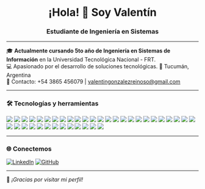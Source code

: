 <h1 align="center">¡Hola! 👋 Soy Valentín</h1>
<h3 align="center">Estudiante de Ingeniería en Sistemas</h3>

---

🎓 **Actualmente cursando 5to año de Ingeniería en Sistemas de Información** en la Universidad Tecnológica Nacional - FRT.  
💻 Apasionado por el desarrollo de soluciones tecnológicas.
📍 Tucumán, Argentina  
📧 Contacto: +54 3865 456079 | valentingonzalezreinoso@gmail.com

---

### 🛠️ Tecnologías y herramientas

<p align="left">
  <img src="https://img.shields.io/badge/Firebase-FFCA28?logo=firebase&logoColor=black&style=for-the-badge"/>
  <img src="https://img.shields.io/badge/Docker-2496ED?logo=docker&logoColor=white&style=for-the-badge"/>
  <img src="https://img.shields.io/badge/Postman-FF6C37?logo=postman&logoColor=white&style=for-the-badge"/>
  <img src="https://img.shields.io/badge/Next.js-000000?logo=next.js&logoColor=white&style=for-the-badge"/>
  <img src="https://img.shields.io/badge/Vercel-000000?logo=vercel&logoColor=white&style=for-the-badge"/>
  <img src="https://img.shields.io/badge/Markdown-000000?logo=markdown&logoColor=white&style=for-the-badge"/>
  <img src="https://img.shields.io/badge/MySQL-4479A1?logo=mysql&logoColor=white&style=for-the-badge"/>
  <img src="https://img.shields.io/badge/Java-007396?logo=java&logoColor=white&style=for-the-badge"/>
  <img src="https://img.shields.io/badge/SASS-CC6699?logo=sass&logoColor=white&style=for-the-badge"/>
  <img src="https://img.shields.io/badge/SQLite-003B57?logo=sqlite&logoColor=white&style=for-the-badge"/>
  <img src="https://img.shields.io/badge/CSS3-1572B6?logo=css3&logoColor=white&style=for-the-badge"/>
  <img src="https://img.shields.io/badge/Figma-F24E1E?logo=figma&logoColor=white&style=for-the-badge"/>
  <img src="https://img.shields.io/badge/JWT-000000?logo=jsonwebtokens&logoColor=white&style=for-the-badge"/>
  <img src="https://img.shields.io/badge/React-61DAFB?logo=react&logoColor=black&style=for-the-badge"/>
  <img src="https://img.shields.io/badge/Vite-646CFF?logo=vite&logoColor=white&style=for-the-badge"/>
  <img src="https://img.shields.io/badge/Power_BI-F2C811?logo=powerbi&logoColor=black&style=for-the-badge"/>
  <img src="https://img.shields.io/badge/Tailwind_CSS-06B6D4?logo=tailwind-css&logoColor=white&style=for-the-badge"/>
  <img src="https://img.shields.io/badge/MongoDB-47A248?logo=mongodb&logoColor=white&style=for-the-badge"/>
  <img src="https://img.shields.io/badge/Canva-00C4CC?logo=canva&logoColor=white&style=for-the-badge"/>
  <img src="https://img.shields.io/badge/.NET-512BD4?logo=dotnet&logoColor=white&style=for-the-badge"/>
  <img src="https://img.shields.io/badge/C%23-239120?logo=c-sharp&logoColor=white&style=for-the-badge"/>
  <img src="https://img.shields.io/badge/Prettier-F7B93E?logo=prettier&logoColor=black&style=for-the-badge"/>
  <img src="https://img.shields.io/badge/Jira-0052CC?logo=jira&logoColor=white&style=for-the-badge"/>
  <img src="https://img.shields.io/badge/GitHub-181717?logo=github&logoColor=white&style=for-the-badge"/>
  <img src="https://img.shields.io/badge/Netlify-00C7B7?logo=netlify&logoColor=white&style=for-the-badge"/>
  <img src="https://img.shields.io/badge/PostgreSQL-4169E1?logo=postgresql&logoColor=white&style=for-the-badge"/>
  <img src="https://img.shields.io/badge/Git-F05032?logo=git&logoColor=white&style=for-the-badge"/>
  <img src="https://img.shields.io/badge/TypeScript-3178C6?logo=typescript&logoColor=white&style=for-the-badge"/>
  <img src="https://img.shields.io/badge/Node.js-339933?logo=node.js&logoColor=white&style=for-the-badge"/>
  <img src="https://img.shields.io/badge/Google_Cloud-4285F4?logo=google-cloud&logoColor=white&style=for-the-badge"/>
  <img src="https://img.shields.io/badge/HTML5-E34F26?logo=html5&logoColor=white&style=for-the-badge"/>
  <img src="https://img.shields.io/badge/Bootstrap-7952B3?logo=bootstrap&logoColor=white&style=for-the-badge"/>
  <img src="https://img.shields.io/badge/Microsoft_SQL_Server-CC2927?logo=microsoft-sql-server&logoColor=white&style=for-the-badge"/>
  <img src="https://img.shields.io/badge/Supabase-3ECF8E?logo=supabase&logoColor=white&style=for-the-badge"/>
  <img src="https://img.shields.io/badge/JavaScript-F7DF1E?logo=javascript&logoColor=black&style=for-the-badge"/>
  <img src="https://img.shields.io/badge/Python-3776AB?logo=python&logoColor=white&style=for-the-badge"/>
  <img src="https://img.shields.io/badge/NPM-CB3837?logo=npm&logoColor=white&style=for-the-badge"/>
  <img src="https://img.shields.io/badge/C++-00599C?logo=c%2b%2b&logoColor=white&style=for-the-badge"/>
</p>


---

### 🌐 Conectemos

[![LinkedIn](https://img.shields.io/badge/LinkedIn-blue?logo=linkedin&style=for-the-badge)](https://www.linkedin.com/in/valentin-gonzález-reinoso-8154602a0/)
[![GitHub](https://img.shields.io/badge/GitHub-black?logo=github&style=for-the-badge)](https://github.com/valengr1)

---

📌 *¡Gracias por visitar mi perfil!*

